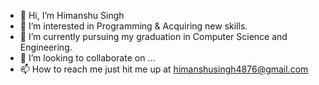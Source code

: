 - 👋 Hi, I’m Himanshu Singh
- 👀 I’m interested in Programming & Acquiring new skills.
- 🌱 I’m currently pursuing my graduation in Computer Science and Engineering. 
- 💞️ I’m looking to collaborate on ...
- 📫 How to reach me just hit me up at himanshusingh4876@gmail.com

<!---
HimanshuSingh202406/HimanshuSingh202406 is a ✨ special ✨ repository because its `README.md` (this file) appears on your GitHub profile.
You can click the Preview link to take a look at your changes.
--->
